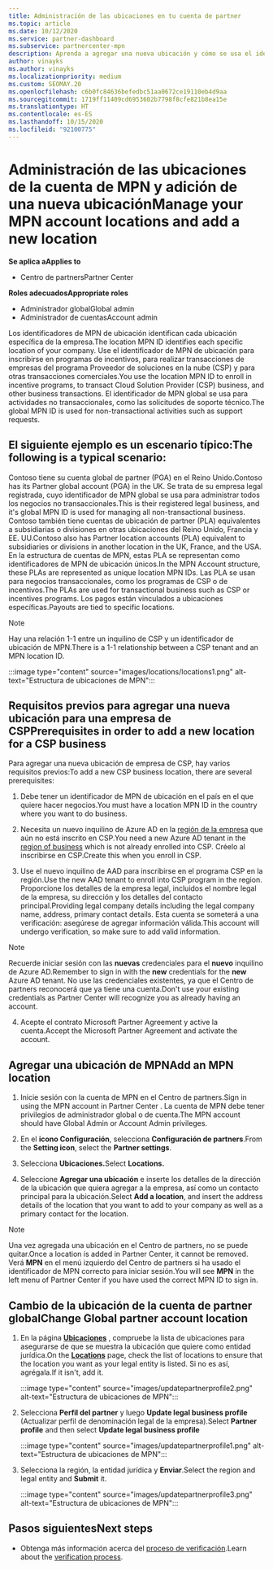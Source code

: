 ```yaml
---
title: Administración de las ubicaciones en tu cuenta de partner
ms.topic: article
ms.date: 10/12/2020
ms.service: partner-dashboard
ms.subservice: partnercenter-mpn
description: Aprenda a agregar una nueva ubicación y cómo se usa el identificador de MPN de ubicación en programas de incentivos, empresas de CSP, suscripciones y otras transacciones.
author: vinayks
ms.author: vinayks
ms.localizationpriority: medium
ms.custom: SEOMAY.20
ms.openlocfilehash: c6b0fc84636befedbc51aa0672ce19110eb4d9aa
ms.sourcegitcommit: 1719ff11409cd6953602b7798f8cfe821b8ea15e
ms.translationtype: HT
ms.contentlocale: es-ES
ms.lasthandoff: 10/15/2020
ms.locfileid: "92100775"
---
```

# <a name="manage-your-mpn-account-locations-and-add-a-new-location"></a><span data-ttu-id="225cd-103">Administración de las ubicaciones de la cuenta de MPN y adición de una nueva ubicación</span><span class="sxs-lookup"><span data-stu-id="225cd-103">Manage your MPN account locations and add a new location</span></span>

<span data-ttu-id="225cd-104">**Se aplica a**</span><span class="sxs-lookup"><span data-stu-id="225cd-104">**Applies to**</span></span>

- <span data-ttu-id="225cd-105">Centro de partners</span><span class="sxs-lookup"><span data-stu-id="225cd-105">Partner Center</span></span>

<span data-ttu-id="225cd-106">**Roles adecuados**</span><span class="sxs-lookup"><span data-stu-id="225cd-106">**Appropriate roles**</span></span>

- <span data-ttu-id="225cd-107">Administrador global</span><span class="sxs-lookup"><span data-stu-id="225cd-107">Global admin</span></span>
- <span data-ttu-id="225cd-108">Administrador de cuentas</span><span class="sxs-lookup"><span data-stu-id="225cd-108">Account admin</span></span>

<span data-ttu-id="225cd-109">Los identificadores de MPN de ubicación identifican cada ubicación específica de la empresa.</span><span class="sxs-lookup"><span data-stu-id="225cd-109">The location MPN ID identifies each specific location of your company.</span></span> <span data-ttu-id="225cd-110">Use el identificador de MPN de ubicación para inscribirse en programas de incentivos, para realizar transacciones de empresas del programa Proveedor de soluciones en la nube (CSP) y para otras transacciones comerciales.</span><span class="sxs-lookup"><span data-stu-id="225cd-110">You use the location MPN ID to enroll in incentive programs, to transact Cloud Solution Provider (CSP) business, and other business transactions.</span></span> <span data-ttu-id="225cd-111">El identificador de MPN global se usa para actividades no transaccionales, como las solicitudes de soporte técnico.</span><span class="sxs-lookup"><span data-stu-id="225cd-111">The global MPN ID is used for non-transactional activities such as support requests.</span></span>

## <a name="the-following-is-a-typical-scenario"></a><span data-ttu-id="225cd-112">El siguiente ejemplo es un escenario típico:</span><span class="sxs-lookup"><span data-stu-id="225cd-112">The following is a typical scenario:</span></span>

<span data-ttu-id="225cd-113">Contoso tiene su cuenta global de partner (PGA) en el Reino Unido.</span><span class="sxs-lookup"><span data-stu-id="225cd-113">Contoso has its Partner global account (PGA) in the UK.</span></span> <span data-ttu-id="225cd-114">Se trata de su empresa legal registrada, cuyo identificador de MPN global se usa para administrar todos los negocios no transaccionales.</span><span class="sxs-lookup"><span data-stu-id="225cd-114">This is their registered legal business, and it's global MPN ID is used for managing all non-transactional business.</span></span> <span data-ttu-id="225cd-115">Contoso también tiene cuentas de ubicación de partner (PLA) equivalentes a subsidiarias o divisiones en otras ubicaciones del Reino Unido, Francia y EE. UU.</span><span class="sxs-lookup"><span data-stu-id="225cd-115">Contoso also has Partner location accounts (PLA) equivalent to subsidiaries or divisions in another location in the UK, France, and the USA.</span></span> <span data-ttu-id="225cd-116">En la estructura de cuentas de MPN, estas PLA se representan como identificadores de MPN de ubicación únicos.</span><span class="sxs-lookup"><span data-stu-id="225cd-116">In the MPN Account structure, these PLAs are represented as unique location MPN IDs.</span></span> <span data-ttu-id="225cd-117">Las PLA se usan para negocios transaccionales, como los programas de CSP o de incentivos.</span><span class="sxs-lookup"><span data-stu-id="225cd-117">The PLAs are used for transactional business such as CSP or incentives programs.</span></span> <span data-ttu-id="225cd-118">Los pagos están vinculados a ubicaciones específicas.</span><span class="sxs-lookup"><span data-stu-id="225cd-118">Payouts are tied to specific locations.</span></span> 

>[!NOTE]
><span data-ttu-id="225cd-119">Hay una relación 1-1 entre un inquilino de CSP y un identificador de ubicación de MPN.</span><span class="sxs-lookup"><span data-stu-id="225cd-119">There is a 1-1 relationship between a CSP tenant and an MPN location ID.</span></span>

:::image type="content" source="images/locations/locations1.png" alt-text="Estructura de ubicaciones de MPN":::

## <a name="prerequisites-in-order-to-add-a-new-location-for-a-csp-business"></a><span data-ttu-id="225cd-121">Requisitos previos para agregar una nueva ubicación para una empresa de CSP</span><span class="sxs-lookup"><span data-stu-id="225cd-121">Prerequisites in order to add a new location for a CSP business</span></span>

<span data-ttu-id="225cd-122">Para agregar una nueva ubicación de empresa de CSP, hay varios requisitos previos:</span><span class="sxs-lookup"><span data-stu-id="225cd-122">To add a new CSP business location, there are several prerequisites:</span></span>

1. <span data-ttu-id="225cd-123">Debe tener un identificador de MPN de ubicación en el país en el que quiere hacer negocios.</span><span class="sxs-lookup"><span data-stu-id="225cd-123">You must have a location MPN ID in the country where you want to do business.</span></span>

1. <span data-ttu-id="225cd-124">Necesita un nuevo inquilino de Azure AD en la [región de la empresa](regional-authorization-overview.md) que aún no está inscrito en CSP.</span><span class="sxs-lookup"><span data-stu-id="225cd-124">You need a new Azure AD tenant in the [region of business](regional-authorization-overview.md) which is not already enrolled into CSP.</span></span> <span data-ttu-id="225cd-125">Créelo al inscribirse en CSP.</span><span class="sxs-lookup"><span data-stu-id="225cd-125">Create this when you enroll in CSP.</span></span>
 
3. <span data-ttu-id="225cd-126">Use el nuevo inquilino de AAD para inscribirse en el programa CSP en la región.</span><span class="sxs-lookup"><span data-stu-id="225cd-126">Use the new AAD tenant to enroll into CSP program in the region.</span></span>
<span data-ttu-id="225cd-127">Proporcione los detalles de la empresa legal, incluidos el nombre legal de la empresa, su dirección y los detalles del contacto principal.</span><span class="sxs-lookup"><span data-stu-id="225cd-127">Providing legal company details including the legal company name, address, primary contact details.</span></span> <span data-ttu-id="225cd-128">Esta cuenta se someterá a una verificación: asegúrese de agregar información válida.</span><span class="sxs-lookup"><span data-stu-id="225cd-128">This account will undergo verification, so make sure to add valid information.</span></span>

>[!NOTE] 
 ><span data-ttu-id="225cd-129">Recuerde iniciar sesión con las **nuevas** credenciales para el **nuevo** inquilino de Azure AD.</span><span class="sxs-lookup"><span data-stu-id="225cd-129">Remember to sign in with the **new** credentials for the **new** Azure AD tenant.</span></span> <span data-ttu-id="225cd-130">No use las credenciales existentes, ya que el Centro de partners reconocerá que ya tiene una cuenta.</span><span class="sxs-lookup"><span data-stu-id="225cd-130">Don't use your existing credentials as Partner Center will recognize you as already having an account.</span></span>

4. <span data-ttu-id="225cd-131">Acepte el contrato Microsoft Partner Agreement y active la cuenta.</span><span class="sxs-lookup"><span data-stu-id="225cd-131">Accept the Microsoft Partner Agreement and activate the account.</span></span>

## <a name="add-an-mpn-location"></a><span data-ttu-id="225cd-132">Agregar una ubicación de MPN</span><span class="sxs-lookup"><span data-stu-id="225cd-132">Add an MPN location</span></span>

1. <span data-ttu-id="225cd-133">Inicie sesión con la cuenta de MPN en el Centro de partners.</span><span class="sxs-lookup"><span data-stu-id="225cd-133">Sign in using the MPN account in Partner Center .</span></span> <span data-ttu-id="225cd-134">La cuenta de MPN debe tener privilegios de administrador global o de cuenta.</span><span class="sxs-lookup"><span data-stu-id="225cd-134">The MPN account should have Global Admin or Account Admin privileges.</span></span> 

1. <span data-ttu-id="225cd-135">En el **icono Configuración**, selecciona **Configuración de partners**.</span><span class="sxs-lookup"><span data-stu-id="225cd-135">From the **Setting icon**, select the **Partner settings**.</span></span>

2. <span data-ttu-id="225cd-136">Selecciona **Ubicaciones.**</span><span class="sxs-lookup"><span data-stu-id="225cd-136">Select **Locations.**</span></span>

3. <span data-ttu-id="225cd-137">Seleccione **Agregar una ubicación** e inserte los detalles de la dirección de la ubicación que quiera agregar a la empresa, así como un contacto principal para la ubicación.</span><span class="sxs-lookup"><span data-stu-id="225cd-137">Select **Add a location**, and insert the address details of the location that you want to add to your company as well as a primary contact for the location.</span></span>

> [!NOTE]
> <span data-ttu-id="225cd-138">Una vez agregada una ubicación en el Centro de partners, no se puede quitar.</span><span class="sxs-lookup"><span data-stu-id="225cd-138">Once a location is added in Partner Center, it cannot be removed.</span></span> <span data-ttu-id="225cd-139">Verá **MPN** en el menú izquierdo del Centro de partners si ha usado el identificador de MPN correcto para iniciar sesión.</span><span class="sxs-lookup"><span data-stu-id="225cd-139">You will see **MPN** in the left menu of Partner Center if you have used the correct MPN ID to sign in.</span></span>

## <a name="change-global-partner-account-location"></a><span data-ttu-id="225cd-140">Cambio de la ubicación de la cuenta de partner global</span><span class="sxs-lookup"><span data-stu-id="225cd-140">Change Global partner account location</span></span>

1. <span data-ttu-id="225cd-141">En la página **[Ubicaciones](https://partner.microsoft.com/pcv/accountsettings/locationsprofile)** , compruebe la lista de ubicaciones para asegurarse de que se muestra la ubicación que quiere como entidad jurídica.</span><span class="sxs-lookup"><span data-stu-id="225cd-141">On the **[Locations](https://partner.microsoft.com/pcv/accountsettings/locationsprofile)** page, check the list of locations to ensure that the location you want as your legal entity is listed.</span></span> <span data-ttu-id="225cd-142">Si no es así, agrégala.</span><span class="sxs-lookup"><span data-stu-id="225cd-142">If it isn't, add it.</span></span>

   :::image type="content" source="images/updatepartnerprofile2.png" alt-text="Estructura de ubicaciones de MPN":::

2. <span data-ttu-id="225cd-144">Selecciona **Perfil del partner** y luego **Update legal business profile** (Actualizar perfil de denominación legal de la empresa).</span><span class="sxs-lookup"><span data-stu-id="225cd-144">Select **Partner profile** and then select **Update legal business profile**</span></span>

   :::image type="content" source="images/updatepartnerprofile1.png" alt-text="Estructura de ubicaciones de MPN":::

3. <span data-ttu-id="225cd-146">Selecciona la región, la entidad jurídica y **Enviar**.</span><span class="sxs-lookup"><span data-stu-id="225cd-146">Select the region and legal entity and **Submit** it.</span></span>

   :::image type="content" source="images/updatepartnerprofile3.png" alt-text="Estructura de ubicaciones de MPN":::

## <a name="next-steps"></a><span data-ttu-id="225cd-148">Pasos siguientes</span><span class="sxs-lookup"><span data-stu-id="225cd-148">Next steps</span></span>

- <span data-ttu-id="225cd-149">Obtenga más información acerca del [proceso de verificación](verification-responses.md).</span><span class="sxs-lookup"><span data-stu-id="225cd-149">Learn about the [verification process](verification-responses.md).</span></span>

